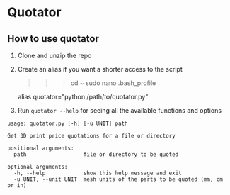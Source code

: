 # Quotator

## How to use quotator

1. Clone and unzip the repo
2. Create an alias if you want a shorter access to the script

	>>> cd ~
	>>> sudo nano .bash_profile

	alias quotator="python /path/to/quotator.py"

3. Run `quotator --help` for seeing all the available functions and options

```
usage: quotator.py [-h] [-u UNIT] path

Get 3D print price quotations for a file or directory

positional arguments:
  path                  file or directory to be quoted

optional arguments:
  -h, --help            show this help message and exit
  -u UNIT, --unit UNIT  mesh units of the parts to be quoted (mm, cm or in)

```

